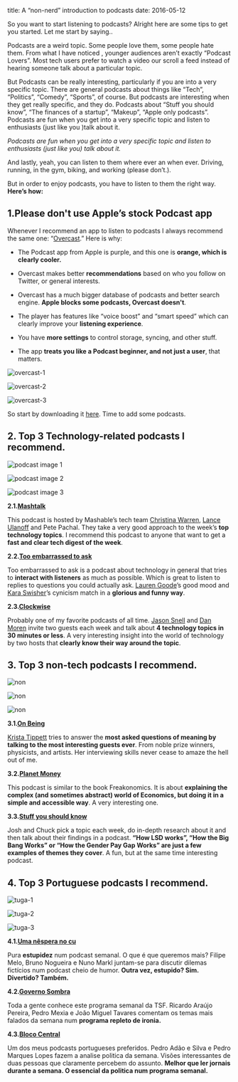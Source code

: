 title:  A “non-nerd” introduction to podcasts
date:   2016-05-12 

So you want to start listening to podcasts? Alright here are some tips to get you started. Let me start by saying..

Podcasts are a weird topic. Some people love them, some people hate them. From what I have noticed , younger audiences aren’t exactly “Podcast Lovers”. Most tech users prefer to watch a video our scroll a feed instead of hearing someone talk about a particular topic.

But Podcasts can be really interesting, particularly if you are into a very specific topic. There are general podcasts about things like “Tech”, “Politics”, “Comedy”, “Sports”, of course. But podcasts are interesting when they get really specific, and they do. Podcasts about “Stuff you should know”, “The finances of a startup”, “Makeup”, “Apple only podcasts”. Podcasts are fun when you get into a very specific topic and listen to enthusiasts (just like you )talk about it.

_Podcasts are fun when you get into a very specific topic and listen to enthusiasts (just like you) talk about it._

And lastly, yeah, you can listen to them where ever an when ever. Driving, running, in the gym, biking, and working (please don’t.).

But in order to enjoy podcasts, you have to listen to them the right way. **Here’s how:**

## 1.Please don't use Apple’s stock Podcast app

Whenever I recommend an app to listen to podcasts I always recommend the same one: “[Overcast](https://overcast.fm).” Here is why:

* The Podcast app from Apple is purple, and this one is **orange, which is clearly cooler.**

* Overcast makes better **recommendations** based on who you follow on Twitter, or general interests.

* Overcast has a much bigger database of podcasts and better search engine. **Apple blocks some podcasts, Overcast doesn't**.

* The player has features like “voice boost” and “smart speed” which can clearly improve your **listening experience**.

* You have **more settings** to control storage, syncing, and other stuff.

* The app **treats you like a Podcast beginner, and not just a user**, that matters.

![overcast-1](https://cdn-images-1.medium.com/max/2484/1*EaFZW9W-VXX6aG_1y49P1g.png)

![overcast-2](https://cdn-images-1.medium.com/max/2484/1*4JRbUsxCYHNCnZZ_j6pY3Q.png)

![overcast-3](https://cdn-images-1.medium.com/max/2484/1*aonku0EnBwe76hWp6wxW4g.png)

So start by downloading it [here](https://itunes.apple.com/us/app/overcast-podcast-player/id888422857?mt=8). Time to add some podcasts.

## 2. Top 3 Technology-related podcasts I recommend.

![podcast image 1](https://cdn-images-1.medium.com/max/2000/1*ep4lI0vZqnFEzu3z_65xbA.jpeg)

![podcast image 2](https://cdn-images-1.medium.com/max/3998/1*mMxKe75gEZHZo0UXHTiJRA.jpeg)

![podcast image 3](https://cdn-images-1.medium.com/max/2800/1*yboqPehhxb5eqJec3AHG8Q.png)

**2.1.[Mashtalk](https://overcast.fm/+EuQkHpOns)**

This podcast is hosted by Mashable’s tech team [Christina Warren](undefined), [Lance Ulanoff](undefined) and Pete Pachal. They take a very good approach to the week’s **top technology topics**. I recommend this podcast to anyone that want to get a **fast and clear tech digest of the week**.

**2.2.[Too embarrassed to ask](https://overcast.fm/+F18VhmgLU)**

Too embarrassed to ask is a podcast about technology in general that tries to **interact with listeners** as much as possible. Which is great to listen to replies to questions you could actually ask. [Lauren Goode](undefined)’s good mood and [Kara Swisher](https://twitter.com/karaswisher)’s cynicism match in a **glorious and funny way**.

**2.3.[Clockwise](https://overcast.fm/+DjLOsfy6g)**

Probably one of my favorite podcasts of all time. [Jason Snell](undefined) and [Dan Moren](https://twitter.com/dmoren) invite two guests each week and talk about **4 technology topics in 30 minutes or less**. A very interesting insight into the world of technology by two hosts that **clearly know their way around the topic**.

## 3. Top 3 non-tech podcasts I recommend.

![non](https://cdn-images-1.medium.com/max/4014/1*20UXugBZmcxbHordnB1KEw.png)

![non](https://cdn-images-1.medium.com/max/2836/1*Vw_NuW30KEud_dBfWewlTQ.png)

![non](https://cdn-images-1.medium.com/max/3200/1*IhexqJ1o9AIeYeKfZlHqkg.jpeg)

**3.1.[On Being](https://overcast.fm/+BYAbbPgf4)**

[Krista Tippett](https://twitter.com/kristatippett) tries to answer the **most asked questions of meaning by talking to the most interesting guests ever**. From noble prize winners, physicists, and artists. Her interviewing skills never cease to amaze the hell out of me.

**3.2.[Planet Money](https://overcast.fm/+BYAbbPgf4)**

This podcast is similar to the book Freakonomics. It is about **explaining the complex (and sometimes abstract) world of Economics, but doing it in a simple and accessible way**. A very interesting one.

**3.3.[Stuff you should know](https://overcast.fm/+VzjmI8)**

Josh and Chuck pick a topic each week, do in-depth research about it and then talk about their findings in a podcast. **“How LSD works”, “How the Big Bang Works” or “How the Gender Pay Gap Works” are just a few examples of themes they cover**. A fun, but at the same time interesting podcast.

## 4. Top 3 Portuguese podcasts I recommend.

![tuga-1](https://cdn-images-1.medium.com/max/2000/1*mBhCKHmSIxQ_lD55qHBijA.jpeg)

![tuga-2](https://cdn-images-1.medium.com/max/2000/1*3HTbcIfZSuruPMkiuJNHew.jpeg)

![tuga-3](https://cdn-images-1.medium.com/max/2000/1*K4-ywv7WVdicH-mDR_GzPw.jpeg)

**4.1.[Uma nêspera no cu](https://overcast.fm/+EZNijBPrs)**

Pura **estupidez** num podcast semanal. O que é que queremos mais? Filipe Melo, Bruno Nogueira e Nuno Markl juntam-se para discutir dilemas fictícios num podcast cheio de humor. **Outra vez, estupido? Sim. Divertido? Também.**

**4.2.[Governo Sombra](https://overcast.fm/+BqDwFTzQ)**

Toda a gente conhece este programa semanal da TSF. Ricardo Araújo Pereira, Pedro Mexia e João Miguel Tavares comentam os temas mais falados da semana num **programa repleto de ironia.**

**4.3.[Bloco Central](https://overcast.fm/+Bq8nkfQk)**

Um dos meus podcasts portugueses preferidos. Pedro Adão e Silva e Pedro Marques Lopes fazem a analise politica da semana. Visões interessantes de duas pessoas que claramente percebem do assunto. **Melhor que ler jornais durante a semana. O essencial da politica num programa semanal.**
